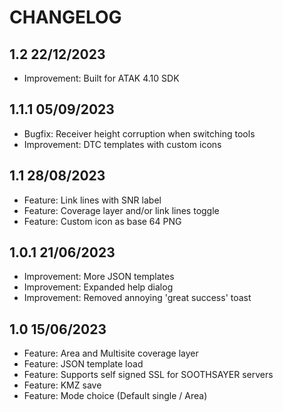 # CHANGELOG

## 1.2 22/12/2023
- Improvement: Built for ATAK 4.10 SDK

## 1.1.1 05/09/2023

- Bugfix: Receiver height corruption when switching tools
- Improvement: DTC templates with custom icons

## 1.1 28/08/2023

- Feature: Link lines with SNR label
- Feature: Coverage layer and/or link lines toggle
- Feature: Custom icon as base 64 PNG

## 1.0.1 21/06/2023

- Improvement: More JSON templates
- Improvement: Expanded help dialog
- Improvement: Removed annoying 'great success' toast

## 1.0 15/06/2023

- Feature: Area and Multisite coverage layer
- Feature: JSON template load
- Feature: Supports self signed SSL for SOOTHSAYER servers
- Feature: KMZ save
- Feature: Mode choice (Default single / Area)


